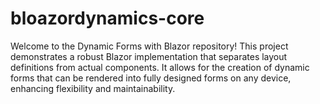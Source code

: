 # bloazordynamics-core
Welcome to the Dynamic Forms with Blazor repository! This project demonstrates a robust Blazor implementation that separates layout definitions from actual components. It allows for the creation of dynamic forms that can be rendered into fully designed forms on any device, enhancing flexibility and maintainability.
